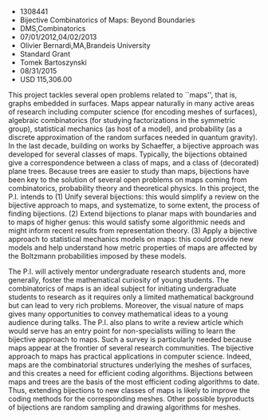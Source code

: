 
* 1308441
* Bijective Combinatorics of Maps: Beyond Boundaries
* DMS,Combinatorics
* 07/01/2012,04/02/2013
* Olivier Bernardi,MA,Brandeis University
* Standard Grant
* Tomek Bartoszynski
* 08/31/2015
* USD 115,306.00

This project tackles several open problems related to ``maps'', that is, graphs
embedded in surfaces. Maps appear naturally in many active areas of research
including computer science (for encoding meshes of surfaces), algebraic
combinatorics (for studying factorizations in the symmetric group), statistical
mechanics (as host of a model), and probability (as a discrete approximation of
the random surfaces needed in quantum gravity). In the last decade, building on
works by Schaeffer, a bijective approach was developed for several classes of
maps. Typically, the bijections obtained give a correspondence between a class
of maps, and a class of (decorated) plane trees. Because trees are easier to
study than maps, bijections have been key to the solution of several open
problems on maps coming from combinatorics, probability theory and theoretical
physics. In this project, the P.I. intends to (1) Unify several bijections: this
would simplify a review on the bijective approach to maps, and systematize, to
some extent, the process of finding bijections. (2) Extend bijections to planar
maps with boundaries and to maps of higher genus: this would satisfy some
algorithmic needs and might inform recent results from representation theory.
(3) Apply a bijective approach to statistical mechanics models on maps: this
could provide new models and help understand how metric properties of maps are
affected by the Boltzmann probabilities imposed by these models.

The P.I. will actively mentor undergraduate research students and, more
generally, foster the mathematical curiosity of young students. The
combinatorics of maps is an ideal subject for initiating undergraduate students
to research as it requires only a limited mathematical background but can lead
to very rich problems. Moreover, the visual nature of maps gives many
opportunities to convey mathematical ideas to a young audience during talks. The
P.I. also plans to write a review article which would serve has an entry point
for non-specialists willing to learn the bijective approach to maps. Such a
survey is particularly needed because maps appear at the frontier of several
research communities. The bijective approach to maps has practical applications
in computer science. Indeed, maps are the combinatorial structures underlying
the meshes of surfaces, and this creates a need for efficient coding algorithms.
Bijections between maps and trees are the basis of the most efficient coding
algorithms to date. Thus, extending bijections to new classes of maps is likely
to improve the coding methods for the corresponding meshes. Other possible
byproducts of bijections are random sampling and drawing algorithms for meshes.
